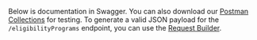Below is documentation in Swagger. You can also download our [Postman Collections](resources/NYC_Benefits_Screening_API_Postman_Collection.zip) for testing. To generate a valid JSON payload for the `/eligibilityPrograms` endpoint, you can use the [Request Builder](request-builder).

